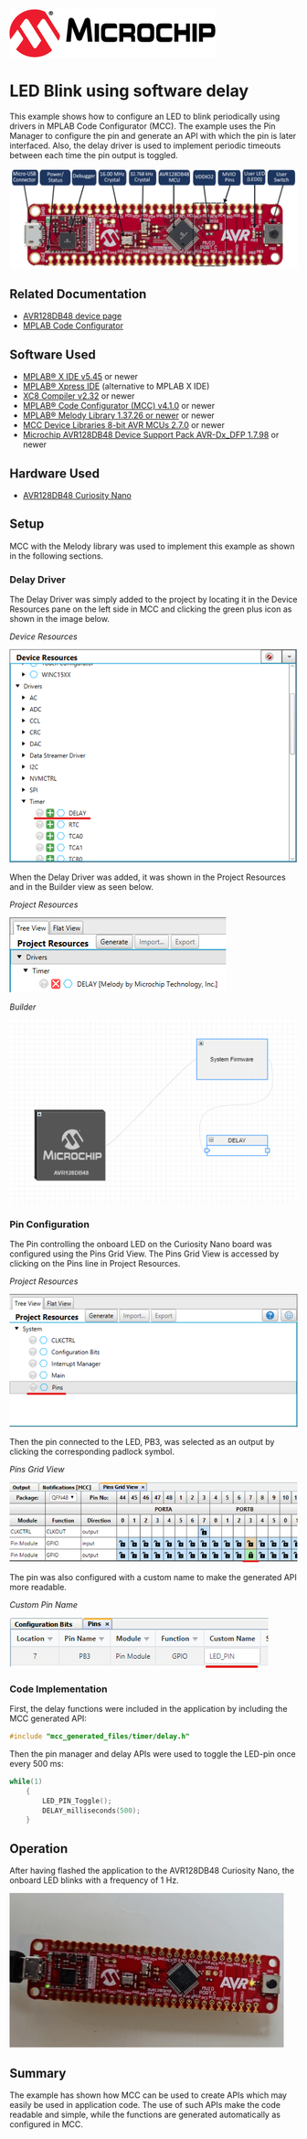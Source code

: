 <!-- Please do not change this logo with link -->
[![MCHP](images/microchip.png)](https://www.microchip.com)

# LED Blink using software delay

This example shows how to configure an LED to blink periodically using drivers in MPLAB Code Configurator (MCC). The example uses the Pin Manager to configure the pin and generate an API with which the pin is later interfaced. Also, the delay driver is used to implement periodic timeouts between each time the pin output is toggled.

<!-- ![cnano](images/avr128db48_cnano_board.png) -->
<p>
    <img width=700px height=auto src="images/avr128db48_cnano_board.png">
</p>



## Related Documentation

- [AVR128DB48 device page](https://www.microchip.com/wwwproducts/en/AVR128DB48)
- [MPLAB Code Configurator](https://www.microchip.com/en-us/development-tools-tools-and-software/embedded-software-center/mplab-code-configurator)


## Software Used

- [MPLAB® X IDE v5.45](https://www.microchip.com/mplab/mplab-x-ide) or newer
- [MPLAB® Xpress IDE](https://www.microchip.com/xpress) (alternative to MPLAB X IDE)
- [XC8 Compiler v2.32](https://www.microchip.com/mplab/compilers) or newer
- [MPLAB® Code Configurator (MCC) v4.1.0](https://www.microchip.com/mplab/mplab-code-configurator) or newer
- [MPLAB® Melody Library 1.37.26 or newer](https://www.microchip.com/mplab/mplab-code-configurator) or newer
- [MCC Device Libraries 8-bit AVR MCUs 2.7.0](https://www.microchip.com/mplab/mplab-code-configurator) or newer
- [Microchip AVR128DB48 Device Support Pack AVR-Dx_DFP 1.7.98](https://packs.download.microchip.com/) or newer

## Hardware Used

- [AVR128DB48 Curiosity Nano](https://www.microchip.com/DevelopmentTools/ProductDetails/PartNO/EV35L43A)


## Setup
MCC with the Melody library was used to implement this example as shown in the following sections.

### Delay Driver
The Delay Driver was simply added to the project by locating it in the Device Resources pane on the left side in MCC and clicking the green plus icon as shown in the image below.

*Device Resources*

![MCC - Adding Delay Driver](images/MCC_add_delay_driver.png)


When the Delay Driver was added, it was shown in the Project Resources and in the Builder view as seen below.

*Project Resources*

![MCC - Project Resources with Delay](images/MCC_project_resources_dly_added.png)

*Builder*

![MCC - Builder with Delay](images/MCC_builder_dly_added.png)


### Pin Configuration
The Pin controlling the onboard LED on the Curiosity Nano board was configured using the Pins Grid View. The Pins Grid View is accessed by clicking on the Pins line in Project Resources.

*Project Resources*

![MCC - Open Pin Manager](images/MCC_project_resources_pins.png)

Then the pin connected to the LED, PB3, was selected as an output by clicking the corresponding padlock symbol.

*Pins Grid View*

![MCC - Set Pin to Output](images/MCC_pins_grid_view.png)

The pin was also configured with a custom name to make the generated API more readable.

*Custom Pin Name*

![MCC - Custom Pin Name](images/MCC_pins_custom_name.png)


### Code Implementation
First, the delay functions were included in the application by including the MCC generated API:
```c
#include "mcc_generated_files/timer/delay.h"
```

Then the pin manager and delay APIs were used to toggle the LED-pin once every 500 ms:
```c
while(1)
    {
        LED_PIN_Toggle();
        DELAY_milliseconds(500);
    }    
```


## Operation
After having flashed the application to the AVR128DB48 Curiosity Nano, the onboard LED blinks with a frequency of 1 Hz.

![blinky_gif](images/avr128DB48_cnano_blink.gif)


## Summary

The example has shown how MCC can be used to create APIs which may easily be used in application code. The use of such APIs make the code readable and simple, while the functions are generated automatically as configured in MCC.
